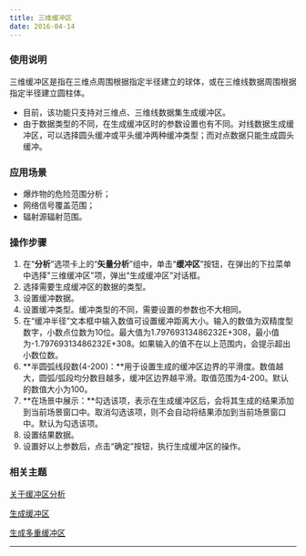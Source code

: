 ```yaml
---
title: 三维缓冲区
date: 2016-04-14
---
```



### 使用说明

三维缓冲区是指在三维点周围根据指定半径建立的球体，或在三维线数据周围根据指定半径建立圆柱体。

-   目前，该功能只支持对三维点、三维线数据集生成缓冲区。
-   由于数据类型的不同，在生成缓冲区时的参数设置也有不同。对线数据生成缓冲区，可以选择圆头缓冲或平头缓冲两种缓冲类型；而对点数据只能生成圆头缓冲。

### 应用场景

-   爆炸物的危险范围分析；
-   网络信号覆盖范围；
-   辐射源辐射范围。

### 操作步骤

1.  在“**分析**”选项卡上的“**矢量分析**”组中，单击“**缓冲区**”按钮，在弹出的下拉菜单中选择"三维缓冲区"项，弹出“生成缓冲区”对话框。
2.  选择需要生成缓冲区的数据的类型。
3.  设置缓冲数据。
4.  设置缓冲类型。缓冲类型的不同，需要设置的参数也不大相同。
5.  在“缓冲半径”文本框中输入数值可设置缓冲距离大小。输入的数值为双精度型数字，小数点位数为10位。最大值为1.79769313486232E+308，最小值为-1.79769313486232E+308。如果输入的值不在以上范围内，会提示超出小数位数。
6.  **半圆弧线段数(4-200)：**用于设置生成的缓冲区边界的平滑度。数值越大，圆弧/弧段均分数目越多，缓冲区边界越平滑。取值范围为4-200。默认的数值大小为100。
7.  **在场景中展示：**勾选该项，表示在生成缓冲区后，会将其生成的结果添加到当前场景窗口中。取消勾选该项，则不会自动将结果添加到当前场景窗口中。默认为勾选该项。
8.  设置结果数据。
9.  设置好以上参数后，点击“确定”按钮，执行生成缓冲区的操作。

###  相关主题

[关于缓冲区分析](/iDesktop-Cross/buffer/HowBufferWork)

[生成缓冲区](/iDesktop-Cross/buffer/SingleBuffer)

[生成多重缓冲区](/iDesktop-Cross/buffer/MutilBuffer)

------------------------------------------------------------------------

